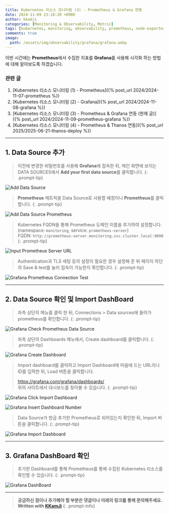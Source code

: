 ```yaml
---
title: Kubernetes 리소스 모니터링 (3) - Prometheus & Grafana 연동
date: 2024-11-09 23:18:20 +0900
author: kkamji
categories: [Monitoring & Observability, Metric]
tags: [kubernetes, monitoring, observability, prometheus, node-exporter, push-gateway, grafana, dashboard, slack, data-source]     # TAG names should always be lowercase
comments: true
image:
  path: /assets/img/observability/grafana/grafana.webp
---
```


이번 시간에는 **Prometheus**에서 수집한 지표를 **Grafana**를 사용해 시각화 하는 방법에 대해 알아보도록 하겠습니다.

### 관련 글

1. [Kubernetes 리소스 모니터링 (1) - Prometheus]({% post_url 2024/2024-11-07-prometheus %})
2. [Kubernetes 리소스 모니터링 (2) - Grafana]({% post_url 2024/2024-11-08-grafana %})
3. [Kubernetes 리소스 모니터링 (3) - Prometheus & Grafana 연동 (현재 글)]({% post_url 2024/2024-11-09-prometheus-grafana %})
4. [Kubernetes 리소스 모니터링 (4) - Prometheus & Thanos 연동]({% post_url 2025/2025-06-21-thanos-deploy %})

---

## 1. Data Source 추가

> 이전에 변경한 비밀번호를 사용해 **Grafana**에 접속한 뒤, 메인 화면에 보이는 DATA SOURCES에서 **Add your first data source**를 클릭합니다.
{: .prompt-tip}

![Add Data Source](/assets/img/observability/grafana/grafana_add_data_source.webp)

> **Prometheus** 메트릭을 Data Source로 사용할 예정이니 **Prometheus**를 클릭합니다.
{: .prompt-tip}

![Add Data Source Prometheus](/assets/img/observability/grafana/grafana_add_data_source_prometheus.webp)

> Kubernetes FQDN을 통해 Prometheus 도메인 이름을 추가하여 설정합니다.  
> (namespace: `monitoring`, service: `prometheus-server`)  
> FQDN: `http://prometheus-server.monitoring.svc.cluster.local:9090`  
{: .prompt-tip}

![Input Prometheus Server URL](/assets/img/observability/grafana/grafana_input_prometheus_server_url.webp)

> Authentication과 TLS 세팅 등의 설정이 필요한 경우 설정해 준 뒤 페이지 하단의 Save & test를 눌러 접속이 가능한지 확인합니다.
{: .prompt-tip}

![Grafana Prometheus Connection Test](/assets/img/observability/grafana/grafana_prometheus_connection_test.webp)

---

## 2. Data Source 확인 및 Import DashBoard

> 좌측 상단의 메뉴를 클릭 한 뒤, Connections > Data sources에 들어가 prometheus를 확인합니다.
{: .prompt-tip}

![Grafana Check Prometheus Data Source](/assets/img/observability/grafana/grafana_check_prometheus_data_source.webp)

> 좌측 상단의 Dashboards 메뉴에서, Create dashboard를 클릭합니다.
{: .prompt-tip}

![Grafana Create Dashboard](/assets/img/observability/grafana/grafana_create_dashboard.webp)

> Import dashboard를 클릭하고 Import Dashboard에 마음에 드는 URL이나 ID를 입력한 뒤, Load 버튼을 클릭합니다.
>
> <https://grafana.com/grafana/dashboards/>  
> 위의 사이트에서 대시보드를 찾아볼 수 있습니다.
{: .prompt-tip}

![Grafana Click Import Dashboard](/assets/img/observability/grafana/grafana_click_import_dashboard.webp)

![Grafana Insert Dashboard Number](/assets/img/observability/grafana/grafana_insert_dashboard_number.webp)

> Data Source가 방금 추가한 Prometheus로 되어있는지 확인한 뒤, Import 버튼을 클릭합니다.
{: .prompt-tip}

![Grafana Import Dashboard](/assets/img/observability/grafana/grafana_import_dashboard.webp)

---

## 3. Grafana DashBoard 확인

> 추가한 Dashboard를 통해 Prometheus를 통해 수집된 Kubernetes 리소스를 확인할 수 있습니다.
{: .prompt-tip}

![Grafana DashBoard](/assets/img/observability/grafana/grafana_dashboard.webp)

---
> **궁금하신 점이나 추가해야 할 부분은 댓글이나 아래의 링크를 통해 문의해주세요.**  
> **Written with [KKamJi](https://www.linkedin.com/in/taejikim/)**
{: .prompt-info}
